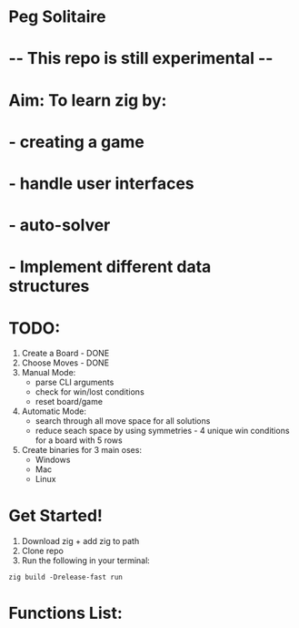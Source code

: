 # Peg Solitaire

# -- This repo is still experimental --

# Aim: To learn zig by:
# - creating a game
# - handle user interfaces
# - auto-solver
# - Implement different data structures

# TODO:
1. Create a Board - DONE
2. Choose Moves - DONE
3. Manual Mode:
    - parse CLI arguments
    - check for win/lost conditions
    - reset board/game
3. Automatic Mode:
    - search through all move space for all solutions
    - reduce seach space by using symmetries - 4 unique win conditions for a board with 5 rows
4. Create binaries for 3 main oses:
    - Windows
    - Mac
    - Linux

# Get Started!
1. Download zig + add zig to path
2. Clone repo
3. Run the following in your terminal:
``` zig
zig build -Drelease-fast run
```

# Functions List:
